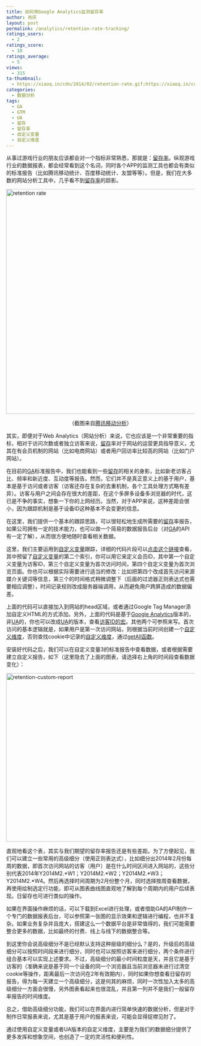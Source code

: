 ```yaml
---
title: 如何用Google Analytics监测留存率
author: 肖庆
layout: post
permalink: /analytics/retention-rate-tracking/
ratings_users:
  - 2
ratings_score:
  - 10
ratings_average:
  - 5
views:
  - 315
ta-thumbnail:
  - https://xiaoq.in/cdn/2014/02/retention-rate.gif;https://xiaoq.in/cdn/2014/02/retention-custom-report.gif;
categories:
  - 数据分析
tags:
  - GA
  - GTM
  - UA
  - 留存
  - 留存率
  - 自定义变量
  - 自定义维度
---
```

从事过游戏行业的朋友应该都会对一个指标非常熟悉，那就是：<span class='wp_keywordlink_affiliate'><a href="https://xiaoq.in/tag/%e7%95%99%e5%ad%98%e7%8e%87/" title="查看留存率中的全部文章" target="_blank">留存率</a></span>。纵观游戏行业的数据报表，都会经常看到这个名词，同时各个APP的监测工具也都会有类似的标准报告（比如腾讯移动统计、百度移动统计、友盟等等）。但是，我们在大多数的网站分析工具中，几乎看不到<span class='wp_keywordlink_affiliate'><a href="https://xiaoq.in/tag/%e7%95%99%e5%ad%98%e7%8e%87/" title="查看留存率中的全部文章" target="_blank">留存率</a></span>的踪影。

<img class="alignnone  wp-image-1577" alt="retention rate" src="https://xiaoq.in/cdn/2014/02/retention-rate.gif" width="600" />

<p style="text-align: center;">
  （截图来自<a title="留存率" href="http://mta.qq.com/mta/user/ctr_retention?app_id=1" target="_blank">腾讯移动分析</a>）
</p>

其实，即便对于Web Analytics（网站分析）来说，它也应该是一个非常重要的指标，相对于访问次数或者独立访客来说，<span class='wp_keywordlink_affiliate'><a href="https://xiaoq.in/tag/%e7%95%99%e5%ad%98/" title="查看留存中的全部文章" target="_blank">留存</a></span>率对于网站的运营更具指导意义，尤其在有会员机制的网站（比如电商网站）或者用户回访率比较高的网站（比如门户网站）。

在目前的<span class='wp_keywordlink_affiliate'><a href="https://xiaoq.in/tag/ga/" title="查看GA中的全部文章" target="_blank">GA</a></span>标准报告中，我们也能看到一些<span class='wp_keywordlink_affiliate'><a href="https://xiaoq.in/tag/%e7%95%99%e5%ad%98/" title="查看留存中的全部文章" target="_blank">留存</a></span>的相关的身影，比如新老访客占比、频率和新近度、互动度等报告。然而，它们并不是真正意义上的基于用户，基本是基于访问或者访客（访客还存在复杂的去重机制，各个工具处理方式略有差异）。访客与用户之间会存在很大的差距，在这个多屏多设备多浏览器的时代，这已是不争的事实，想象一下你的上网经历。当然，对于APP来说，这种差距会很小，因为跟踪机制是基于设备ID这种基本不会变更的信息。

在这里，我们提供一个基本的跟踪思路，可以很轻松地生成所需要的<span class='wp_keywordlink_affiliate'><a href="https://xiaoq.in/tag/%e7%95%99%e5%ad%98/" title="查看留存中的全部文章" target="_blank">留存</a></span>率报告，如果公司拥有一定的技术能力，也可以做一个简易的数据报告后台（对<span class='wp_keywordlink_affiliate'><a href="https://xiaoq.in/tag/ga/" title="查看GA中的全部文章" target="_blank">GA</a></span>的API有一定了解），从而很方便地随时查看相关数据。

这里，我们主要运用到<span class='wp_keywordlink_affiliate'><a href="https://xiaoq.in/tag/%e8%87%aa%e5%ae%9a%e4%b9%89%e5%8f%98%e9%87%8f/" title="查看自定义变量中的全部文章" target="_blank">自定义变量</a></span>跟踪，详细的代码片段可以<a title="ga-custom" href="https://gist.github.com/xiaoq-in/cd79f704e8ae942bcf49#file-ga-custom" target="_blank">点击这个链接</a>查看，其中预留了<span class='wp_keywordlink_affiliate'><a href="https://xiaoq.in/tag/%e8%87%aa%e5%ae%9a%e4%b9%89%e5%8f%98%e9%87%8f/" title="查看自定义变量中的全部文章" target="_blank">自定义变量</a></span>的第二个索引，你可以用它来定义会员ID，其中第一个自定义变量为访客ID，第三个自定义变量为首次访问时间，第四个自定义变量为首次浏览页面。你也可以根据实际需要进行适当的修改：比如把第四个改成首先访问来源媒介关键词等信息，第三个的时间格式稍微调整下（后面的过滤器正则表达式也需要相应调整），时间记录规则改成服务器端调用，从而避免用户跨屏造成的数据偏差。

上面的代码可以直接加入到网站的head区域，或者通过Google Tag Manager添加自定义HTML的方式添加。另外，上面的代码是基于<span class='wp_keywordlink'><a href="https://xiaoq.in/google-analytics/" title="Google Analytics" target="_blank">Google Analytics</a></span>版本的，非<span class='wp_keywordlink_affiliate'><a href="https://xiaoq.in/tag/ua/" title="查看UA中的全部文章" target="_blank">UA</a></span>的，你也可以改成<span class='wp_keywordlink_affiliate'><a href="https://xiaoq.in/tag/ua/" title="查看UA中的全部文章" target="_blank">UA</a></span>的版本，查看<a title="gtm-cid" href="https://gist.github.com/xiaoq-in/9049259#file-gtm-cid" target="_blank">访客ID的宏</a>。其他两个可参照来写。首次访问的基本逻辑就是，如果用户是第一次访问网站，则根据当前时间创建一个<span class='wp_keywordlink_affiliate'><a href="https://xiaoq.in/tag/%e8%87%aa%e5%ae%9a%e4%b9%89%e7%bb%b4%e5%ba%a6/" title="查看自定义维度中的全部文章" target="_blank">自定义维度</a></span>，否则查找cookie中记录的<span class='wp_keywordlink_affiliate'><a href="https://xiaoq.in/tag/%e8%87%aa%e5%ae%9a%e4%b9%89%e7%bb%b4%e5%ba%a6/" title="查看自定义维度中的全部文章" target="_blank">自定义维度</a></span>，通过<a title="getAll" href="https://developers.google.com/analytics/devguides/collection/analyticsjs/method-reference" target="_blank">getAll函数</a>。

安装好代码之后，我们可以在自定义变量3的标准报告中查看数据，或者根据需要建立自定义报告，如下（这里隐去了上面的图表，请选择右上角的时间段查看数据变化）：

<img class="alignnone size-full wp-image-1578" alt="retention-custom-report" src="https://xiaoq.in/cdn/2014/02/retention-custom-report.gif" width="1350" height="450" />

直观地看这个表，其实与我们期望的留存率报告还是有些差距。为了方便起见，我们可以建立一些常用的高级细分（使用正则表达式），比如细分出2014年2月份每周的数据，即首次访问网站的访客（用户）是在什么时间区间进入网站的，这些分别代表2014年Y2014M2.\*W1；Y2014M2.\*W2；Y2014M2.\*W3；Y2014M2.\*W4。然后再选择时间周期为2月份整个月，同时选择按周查看数据，再使用绘制选定行功能，即可从图表曲线图直观地了解到每个周期内的用户后续表现。日留存也可进行类似的操作。

如果在界面操作麻烦的话，可以下载到Excel进行处理，或者借助GA的API制作一个专门的数据报表后台，可以参照第一张图的显示效果和逻辑进行编程，也并不复杂。如果业务复杂并且庞大，搭建这么一个数据平台是非常值得的，我们可能需要整合更多的数据，比如最终的付费、线上与线下的数据整合等。

到这里你会说高级细分不是已经默认支持这种层级的细分么？是的，升级后的高级细分可以按照时间段来进行细分，同时也可以按照访客来进行细分，两个条件进行组合基本可以实现上述要求。不过，高级细分的最小时间粒度是天，并且它是基于访客的（准确来说是基于同一个设备的同一个浏览器且当前浏览器未进行过清空cookie等操作，距离最后一次访问在2年有效期内），同时如果你想查看日留存的报告，得为每一天建立一个高级细分，这是何其的麻烦，同时一次性加入太多的高级细分一方面会很慢，另外图表看起来也很混乱，并且第一列并不是我们一般留存率报告的时间维度。

总之，借助高级细分功能，我们可以在界面内进行简单快速的数据分析，但是对于制作日常报表来说，尤其是基于用户的报表来说，可能会显得捉襟见肘了。

通过使用自定义变量或者UA版本的自定义维度，主要是为我们的数据细分提供了更多发挥和想象空间，也创造了一定的灵活性和便利性。